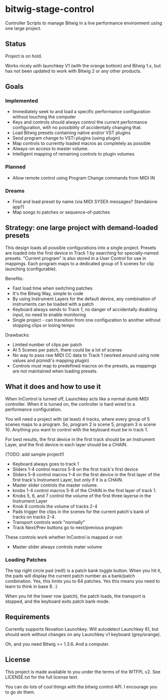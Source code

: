 # bitwig-stage-control
Controller Scripts to manage Bitwig in a live performance environment using one large project.

## Status

Project is on hold. 

Works nicely with launchkey V1 (with the orange bottom) and Bitwig 1.x, but has not been updated to work with Bitwig 2 or any other products. 

## Goals

### Implemented

 * Immediately seek to and load a specific performance configuration without touching the computer
 * Keys and controls should always control the current performance configuration, with no possibility of accidentally changing that.
 * Load Bitwig presets containing native and/or VST plugins
 * Send program change to VSTi plugins (using plugin)
 * Map controls to currently loaded macros as completely as possible
 * Always-on access to master volume.
 * Intelligent mapping of remaining controls to plugin volumes

### Planned

 * Allow remote control using Program Change commands from MIDI IN

### Dreams

 * Find and load preset by name (via MIDI SYSEX messages? Standalone app?)
 * Map songs to patches or sequence-of-patches

## Strategy: one large project with demand-loaded presets

This design loads all possible configurations into a single project. Presets are loaded into the first device in Track 1 by searching for specially-named presets. "Current program" is also stored in a User Control for use in mappings. Each program maps to a dedicated group of 5 scenes for clip launching (configurable).

Benefits:
 * Fast load time when switching patches
 * It's the Bitwig Way, simple to code
 * By using Instrument Layers for the default device, any combination of instruments can be loaded with a patch
 * Keyboard always sends to Track 1, no danger of accidentally disabling input, no need to enable monitoring
 * Single project - can transition from one configuration to another without stopping clips or losing tempo

Drawbacks:
 * Limited number of clips per patch
 * At 5 Scenes per patch, there could be a lot of scenes
 * No way to pass raw MIDI CC data to Track 1 (worked around using note values and pizmidi's mapping plugin)
 * Controls must map to predefined macros on the presets, as mappings are not maintained when loading presets.

## What it does and how to use it

When InControl is turned off, Launchkey acts like a normal dumb MIDI controller. When it is turned on, the controller is hard wired to a performance configuration.

You will need a project with (at least) 4 tracks, where every group of 5 scenes maps to a program. So, program 2 is scene 5, program 3 is scene 10. Anything you want to control with the keyboard must be in track 1.

For best results, the first device in the first track should be an Instrument Layer, and the first device in each layer should be a CHAIN. 

(TODO: add sample project!)

 * Keyboard always goes to track 1
 * Sliders 1-4 control macros 5-8 on the first track's first device
 * Sliders 5-8 control macros 1-4 on the first device in the first layer of the first track's Instrument Layer, but only if it is a CHAIN.
 * Master slider controls the master volume.
 * knobs 1-4 control macros 5-8 of the CHAIN in the first layer of track 1.
 * Knobs 5, 6, and 7 control the volume of the first three layerse in the Instrument Layer
 * Knob 8 controls the volume of tracks 2-4
 * Pads trigger the clips in the scenes for the current patch's bank of tracks on tracks 2-4.
 * Transport controls work "normally"
 * Track Next/Prev buttons go to next/previous program

These controls work whether InControl is mapped or not:

 * Master slider always controls mater volume

### Loading Patches

The top right circle pad (red!) is a patch bank toggle button. When you hit it, the pads will display the current patch number as a bank/patch combination. Yes, this limits you to 64 patches. Yes this means you need to learn to think in base 8. :) 

When you hit the lower row (patch), the patch loads, the transport is stopped, and the keyboard exits patch bank mode. 

## Requirements

Currently supports Novation Launchkey. Will autodetect Launchkey 61, but should work without 
changes on any Launchkey v1 keyboard (grey/orange).

Oh, and you need Bitwig >= 1.3.6. And a computer.

## License

This project is made available to you under the terms of the WTFPL v2. See LICENSE.txt for the full
license text.

You can do lots of cool things with the bitwig control API. I encourage you to go do them.
